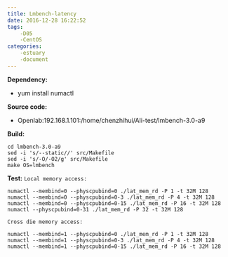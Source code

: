 ```yaml
---
title: Lmbench-latency
date: 2016-12-28 16:22:52
tags:
	-D05
	-CentOS
categories:
	-estuary
	-document
---
```

**Dependency:**
*	yum install numactl

**Source code:**
*	Openlab:192.168.1.101:/home/chenzhihui/Ali-test/lmbench-3.0-a9

**Build:**
```
cd lmbench-3.0-a9
sed -i 's/--static//' src/Makefile
sed -i 's/-O/-O2/g' src/Makefile
make OS=lmbench
```
**Test:**
`Local memory access:`
```
numactl --membind=0 --physcpubind=0 ./lat_mem_rd -P 1 -t 32M 128
numactl --membind=0 --physcpubind=0-3 ./lat_mem_rd -P 4 -t 32M 128
numactl --membind=0 --physcpubind=0-15 ./lat_mem_rd -P 16 -t 32M 128
numactl --physcpubind=0-31 ./lat_mem_rd -P 32 -t 32M 128
```

<!--more-->

`Cross die memory access:`
```
numactl --membind=1 --physcpubind=0 ./lat_mem_rd -P 1 -t 32M 128
numactl --membind=1 --physcpubind=0-3 ./lat_mem_rd -P 4 -t 32M 128
numactl --membind=1 --physcpubind=0-15 ./lat_mem_rd -P 16 -t 32M 128
```
